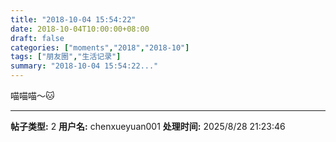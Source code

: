 ```yaml
---
title: "2018-10-04 15:54:22"
date: 2018-10-04T10:00:00+08:00
draft: false
categories: ["moments","2018","2018-10"]
tags: ["朋友圈","生活记录"]
summary: "2018-10-04 15:54:22..."
---
```


喵喵喵～🐱

---

**帖子类型:** 2
**用户名:** chenxueyuan001
**处理时间:** 2025/8/28 21:23:46